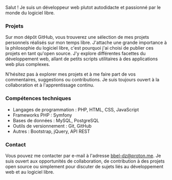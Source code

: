 Salut ! Je suis un développeur web plutot autodidacte et passionné par le monde du logiciel libre. 

### Projets

Sur mon dépôt GitHub, vous trouverez une sélection de mes projets personnels réalisés sur mon temps libre. J'attache une grande importance à la philosophie du logiciel libre, c'est pourquoi j'ai choisi de publier ces projets en tant qu'open source. J'y explore différentes facettes du développement web, allant de petits scripts utilitaires à des applications web plus complexes.

N'hésitez pas à explorer mes projets et à me faire part de vos commentaires, suggestions ou contributions. Je suis toujours ouvert à la collaboration et à l'apprentissage continu.

### Compétences techniques

- Langages de programmation : PHP, HTML, CSS, JavaScript
- Frameworks PHP : Symfony
- Bases de données : MySQL, PostgreSQL
- Outils de versionnement : Git, GitHub
- Autres : Bootstrap, jQuery, API REST

### Contact

Vous pouvez me contacter par e-mail à l'adresse bbel-dz@proton.me. Je suis ouvert aux opportunités de collaboration, de contribution à des projets open source ou simplement pour discuter de sujets liés au développement web et au logiciel libre.
